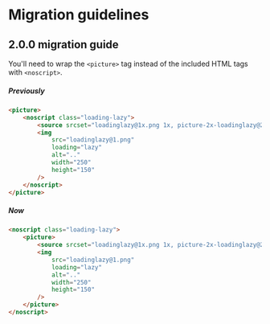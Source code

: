 # Migration guidelines

## 2.0.0 migration guide

You'll need to wrap the `<picture>` tag instead of the included HTML tags with `<noscript>`.

##### Previously

```html
<picture>
	<noscript class="loading-lazy">
		<source srcset="loadinglazy@1x.png 1x, picture-2x-loadinglazy@2x.png 2x" />
		<img
			src="loadinglazy@1.png"
			loading="lazy"
			alt=".."
			width="250"
			height="150"
		/>
	</noscript>
</picture>
```

##### Now

```html
<noscript class="loading-lazy">
	<picture>
		<source srcset="loadinglazy@1x.png 1x, picture-2x-loadinglazy@2x.png 2x" />
		<img
			src="loadinglazy@1.png"
			loading="lazy"
			alt=".."
			width="250"
			height="150"
		/>
	</picture>
</noscript>
```
